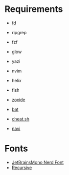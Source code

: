 # Requirements 
- [fd](https://github.com/sharkdp/fd)
- ripgrep
- fzf
- glow
- yazi
- nvim
- helix
- fish 

- [zoxide](https://github.com/ajeetdsouza/zoxide)
- [bat](https://github.com/sharkdp/bat)
- [cheat.sh](https://github.com/chubin/cheat.sh)
- [navi](https://github.com/denisidoro/navi)

# Fonts
- [JetBrainsMono Nerd Font](https://www.nerdfonts.com/font-downloads#:~:text=%E2%80%A2%20Info%3A-,JetBrains,-officially%20created%20font)
- [Recursive](https://www.recursive.design/)

